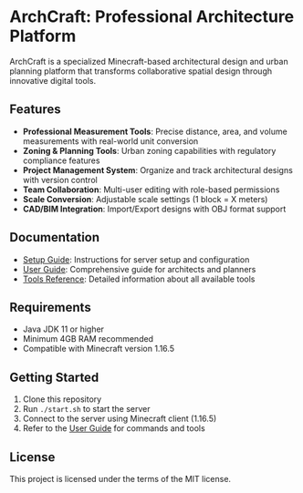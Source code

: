 # ArchCraft: Professional Architecture Platform

ArchCraft is a specialized Minecraft-based architectural design and urban planning platform that transforms collaborative spatial design through innovative digital tools.

## Features

- **Professional Measurement Tools**: Precise distance, area, and volume measurements with real-world unit conversion
- **Zoning & Planning Tools**: Urban zoning capabilities with regulatory compliance features
- **Project Management System**: Organize and track architectural designs with version control
- **Team Collaboration**: Multi-user editing with role-based permissions
- **Scale Conversion**: Adjustable scale settings (1 block = X meters)
- **CAD/BIM Integration**: Import/Export designs with OBJ format support

## Documentation

- [Setup Guide](docs/setup_guide.md): Instructions for server setup and configuration
- [User Guide](docs/user_guide.md): Comprehensive guide for architects and planners
- [Tools Reference](docs/tools_reference.md): Detailed information about all available tools

## Requirements

- Java JDK 11 or higher
- Minimum 4GB RAM recommended
- Compatible with Minecraft version 1.16.5

## Getting Started

1. Clone this repository
2. Run `./start.sh` to start the server
3. Connect to the server using Minecraft client (1.16.5)
4. Refer to the [User Guide](docs/user_guide.md) for commands and tools

## License

This project is licensed under the terms of the MIT license.